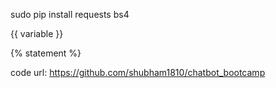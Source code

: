 sudo pip install requests bs4

{{ variable }}

{% statement %}

code url:
https://github.com/shubham1810/chatbot_bootcamp